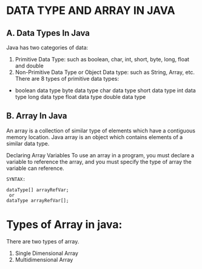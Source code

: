 # DATA TYPE AND ARRAY IN JAVA
## A. Data Types In Java
Java has two categories of data:

1. Primitive Data Type: such as boolean, char, int, short, byte, long, float and double
2. Non-Primitive Data Type or Object Data type: such as String, Array, etc.
There are 8 types of primitive data types:

*   boolean data type
    byte data type
    char data type
    short data type
    int data type
    long data type
    float data type
    double data type
## B. Array In Java
An array is a collection of similar type of elements which have a contiguous memory location. Java array is an object which contains elements of a similar data type.

Declaring Array Variables
To use an array in a program, you must declare a variable to reference the array, and you must specify the type of array the variable can reference.

    SYNTAX:

    dataType[] arrayRefVar; 
     or
    dataType arrayRefVar[];
# Types of Array in java:
There are two types of array.

1. Single Dimensional Array
2. Multidimensional Array
